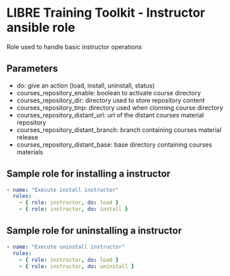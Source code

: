 # LIBRE Training Toolkit - Instructor ansible role 

Role used to handle basic instructor operations

## Parameters

- do: give an action (load, install, uninstall, status)
- courses_repository_enable: boolean to activate course directory
- courses_repository_dir: directory used to store repository content
- courses_repository_tmp: directory used when clonning course directory
- courses_repository_distant_url: url of the distant courses material repository
- courses_repository_distant_branch: branch containing courses material release
- courses_repository_distant_base: base directory containing courses materials

## Sample role for installing a instructor
```yaml
- name: "Execute install instructor"
  roles:
    - { role: instructor, do: load }
    - { role: instructor, do: install }
```

## Sample role for uninstalling a instructor
```yaml
- name: "Execute uninstall instructor" 
  roles:
    - { role: instructor, do: load }
    - { role: instructor, do: uninstall }
```
